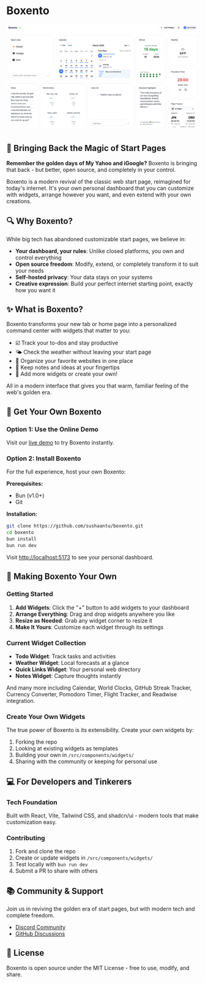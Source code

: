 # Boxento

![Boxento Banner](./public/screenshot.png)

## 🌟 Bringing Back the Magic of Start Pages

**Remember the golden days of My Yahoo and iGoogle?** Boxento is bringing that back - but better, open source, and completely in your control.

Boxento is a modern revival of the classic web start page, reimagined for today's internet. It's your own personal dashboard that you can customize with widgets, arrange however you want, and even extend with your own creations.

## 🔍 Why Boxento?

While big tech has abandoned customizable start pages, we believe in:

- **Your dashboard, your rules**: Unlike closed platforms, you own and control everything
- **Open source freedom**: Modify, extend, or completely transform it to suit your needs
- **Self-hosted privacy**: Your data stays on your systems
- **Creative expression**: Build your perfect internet starting point, exactly how you want it

## ✨ What is Boxento?

Boxento transforms your new tab or home page into a personalized command center with widgets that matter to you:

- ☑️ Track your to-dos and stay productive
- 🌤️ Check the weather without leaving your start page
- 🔗 Organize your favorite websites in one place
- 📝 Keep notes and ideas at your fingertips
- 🧩 Add more widgets or create your own!

All in a modern interface that gives you that warm, familiar feeling of the web's golden era.

## 🚀 Get Your Own Boxento

### Option 1: Use the Online Demo

Visit our [live demo](https://boxento.app) to try Boxento instantly.

### Option 2: Install Boxento

For the full experience, host your own Boxento:

**Prerequisites:**
- Bun (v1.0+)
- Git

**Installation:**
```bash
git clone https://github.com/sushaantu/boxento.git
cd boxento
bun install
bun run dev
```

Visit [http://localhost:5173](http://localhost:5173) to see your personal dashboard.

## 📖 Making Boxento Your Own

### Getting Started

1. **Add Widgets**: Click the "+" button to add widgets to your dashboard
2. **Arrange Everything**: Drag and drop widgets anywhere you like
3. **Resize as Needed**: Grab any widget corner to resize it
4. **Make It Yours**: Customize each widget through its settings

### Current Widget Collection

- **Todo Widget**: Track tasks and activities
- **Weather Widget**: Local forecasts at a glance
- **Quick Links Widget**: Your personal web directory
- **Notes Widget**: Capture thoughts instantly

And many more including Calendar, World Clocks, GitHub Streak Tracker, Currency Converter, Pomodoro Timer, Flight Tracker, and Readwise integration.

### Create Your Own Widgets

The true power of Boxento is its extensibility. Create your own widgets by:

1. Forking the repo
2. Looking at existing widgets as templates
3. Building your own in `/src/components/widgets/`
4. Sharing with the community or keeping for personal use

## 💻 For Developers and Tinkerers

### Tech Foundation
Built with React, Vite, Tailwind CSS, and shadcn/ui - modern tools that make customization easy.

### Contributing
1. Fork and clone the repo
2. Create or update widgets in `/src/components/widgets/`
3. Test locally with `bun run dev`
4. Submit a PR to share with others

## 📚 Community & Support

Join us in reviving the golden era of start pages, but with modern tech and complete freedom.

- [Discord Community](https://discord.gg/4NXFScs5rv)
- [GitHub Discussions](https://github.com/sushaantu/boxento/discussions)

## 📄 License

Boxento is open source under the MIT License - free to use, modify, and share.